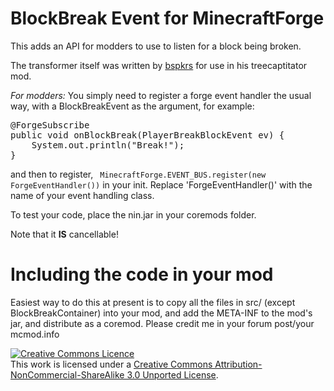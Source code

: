 BlockBreak Event for MinecraftForge
===================================

This adds an API for modders to use to listen for a block being broken.

The transformer itself was written by <a href="http://www.minecraftforum.net/topic/1009577-">bspkrs</a> for use in his treecaptitator mod.

*For modders:*
You simply need to register a forge event handler the usual way, with a BlockBreakEvent as the argument, for example:<br />
<pre>
@ForgeSubscribe
public void onBlockBreak(PlayerBreakBlockEvent ev) {
	System.out.println("Break!");
}
</pre>

and then to register,
<code> MinecraftForge.EVENT\_BUS.register(new ForgeEventHandler())</code> in your init.
Replace 'ForgeEventHandler()' with the name of your event handling class.

To test your code, place the nin.jar in your coremods folder.

Note that it **IS** cancellable!

Including the code in your mod
==============================

Easiest way to do this at present is to copy all the files in src/ (except BlockBreakContainer) into your mod, and add the META-INF to the mod's jar, and distribute as a coremod. Please credit me in your forum post/your mcmod.info

<a rel="license" href="http://creativecommons.org/licenses/by-nc-sa/3.0/deed.en_GB"><img alt="Creative Commons Licence" style="border-width:0" src="http://i.creativecommons.org/l/by-nc-sa/3.0/88x31.png" /></a><br />This work is licensed under a <a rel="license" href="http://creativecommons.org/licenses/by-nc-sa/3.0/deed.en_GB">Creative Commons Attribution-NonCommercial-ShareAlike 3.0 Unported License</a>.

